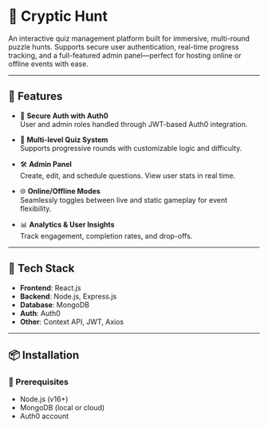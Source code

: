 # 🧩 Cryptic Hunt

An interactive quiz management platform built for immersive, multi-round puzzle hunts. Supports secure user authentication, real-time progress tracking, and a full-featured admin panel—perfect for hosting online or offline events with ease.

---

## 🚀 Features

- 🔐 **Secure Auth with Auth0**  
  User and admin roles handled through JWT-based Auth0 integration.

- 🧠 **Multi-level Quiz System**  
  Supports progressive rounds with customizable logic and difficulty.

- 🛠️ **Admin Panel**  
  Create, edit, and schedule questions. View user stats in real time.

- 🌐 **Online/Offline Modes**  
  Seamlessly toggles between live and static gameplay for event flexibility.

- 📊 **Analytics & User Insights**  
  Track engagement, completion rates, and drop-offs.

---

## 🧱 Tech Stack

- **Frontend**: React.js  
- **Backend**: Node.js, Express.js  
- **Database**: MongoDB  
- **Auth**: Auth0  
- **Other**: Context API, JWT, Axios


---

## 📦 Installation

### 🔧 Prerequisites
- Node.js (v16+)
- MongoDB (local or cloud)
- Auth0 account
